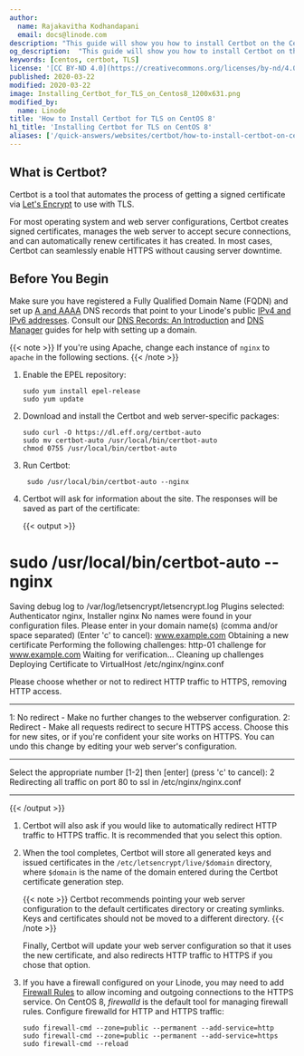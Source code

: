 ```yaml
---
author:
  name: Rajakavitha Kodhandapani
  email: docs@linode.com
description: "This guide will show you how to install Certbot on the CentOS 8 distribution. Certbot is a tool that automates the process of getting a signed Transport Layer Security (TLS) certificate via Let’s Encrypt. This will allow you to enable HTTPS on a web server."
og_description:  "This guide will show you how to install Certbot on the CentOS 8 distribution. Certbot is a tool that automates the process of getting a signed Transport Layer Security (TLS) certificate via Let’s Encrypt. This will allow you to enable HTTPS on a web server."
keywords: [centos, certbot, TLS]
license: '[CC BY-ND 4.0](https://creativecommons.org/licenses/by-nd/4.0)'
published: 2020-03-22
modified: 2020-03-22
image: Installing_Certbot_for_TLS_on_Centos8_1200x631.png
modified_by:
  name: Linode
title: 'How to Install Certbot for TLS on CentOS 8'
h1_title: 'Installing Certbot for TLS on CentOS 8'
aliases: ['/quick-answers/websites/certbot/how-to-install-certbot-on-centos-8/']
---
```

## What is Certbot?

Certbot is a tool that automates the process of getting a signed certificate via [Let's Encrypt](https://letsencrypt.org/how-it-works/) to use with TLS.

For most operating system and web server configurations, Certbot creates signed certificates, manages the web server to accept secure connections, and can automatically renew certificates it has created. In most cases, Certbot can seamlessly enable HTTPS without causing server downtime.

## Before You Begin

Make sure you have registered a Fully Qualified Domain Name (FQDN) and set up [A and AAAA](/docs/networking/dns/dns-records-an-introduction/#a-and-aaaa) DNS records that point to your Linode's public [IPv4 and IPv6 addresses](/docs/getting-started/#find-your-linode-s-ip-address). Consult our [DNS Records: An Introduction](/docs/networking/dns/dns-records-an-introduction/) and [DNS Manager](/docs/platform/manager/dns-manager/) guides for help with setting up a domain.

{{< note >}}
If you're using Apache, change each instance of `nginx` to `apache` in the following sections.
{{< /note >}}

1.  Enable the EPEL repository:

        sudo yum install epel-release
        sudo yum update

1.  Download and install the Certbot and web server-specific packages:

        sudo curl -O https://dl.eff.org/certbot-auto
        sudo mv certbot-auto /usr/local/bin/certbot-auto
        chmod 0755 /usr/local/bin/certbot-auto

1. Run Certbot:

        sudo /usr/local/bin/certbot-auto --nginx

1.  Certbot will ask for information about the site. The responses will be saved as part of the certificate:

    {{< output >}}
# sudo /usr/local/bin/certbot-auto --nginx
Saving debug log to /var/log/letsencrypt/letsencrypt.log
Plugins selected: Authenticator nginx, Installer nginx
No names were found in your configuration files. Please enter in your domain
name(s) (comma and/or space separated)  (Enter 'c' to cancel): www.example.com
Obtaining a new certificate
Performing the following challenges:
http-01 challenge for www.example.com
Waiting for verification...
Cleaning up challenges
Deploying Certificate to VirtualHost /etc/nginx/nginx.conf

Please choose whether or not to redirect HTTP traffic to HTTPS, removing HTTP access.
- - - - - - - - - - - - - - - - - - - - - - - - - - - - - - - - - - - - - - - -
1: No redirect - Make no further changes to the webserver configuration.
2: Redirect - Make all requests redirect to secure HTTPS access. Choose this for
new sites, or if you're confident your site works on HTTPS. You can undo this
change by editing your web server's configuration.
- - - - - - - - - - - - - - - - - - - - - - - - - - - - - - - - - - - - - - - -
Select the appropriate number [1-2] then [enter] (press 'c' to cancel): 2
Redirecting all traffic on port 80 to ssl in /etc/nginx/nginx.conf

- - - - - - - - - - - - - - - - - - - - - - - - - - - - - - - - - - - - - - - -

{{< /output >}}

1.  Certbot will also ask if you would like to automatically redirect HTTP traffic to HTTPS traffic. It is recommended that you select this option.

1.  When the tool completes, Certbot will store all generated keys and issued certificates in the `/etc/letsencrypt/live/$domain` directory, where `$domain` is the name of the domain entered during the Certbot certificate generation step.

    {{< note >}}
Certbot recommends pointing your web server configuration to the default certificates directory or creating symlinks. Keys and certificates should not be moved to a different directory.
{{< /note >}}

    Finally, Certbot will update your web server configuration so that it uses the new certificate, and also redirects HTTP traffic to HTTPS if you chose that option.

1.  If you have a firewall configured on your Linode, you may need to add [Firewall Rules](/docs/security/securing-your-server/#configure-a-firewall) to allow incoming and outgoing connections to the HTTPS service. On CentOS 8, *firewalld* is the default tool for managing firewall rules. Configure firewalld for HTTP and HTTPS traffic:

        sudo firewall-cmd --zone=public --permanent --add-service=http
        sudo firewall-cmd --zone=public --permanent --add-service=https
        sudo firewall-cmd --reload

